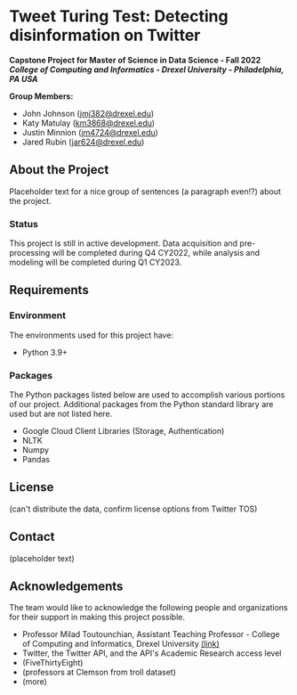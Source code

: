 # Tweet Turing Test: Detecting disinformation on Twitter

**Capstone Project for Master of Science in Data Science  - Fall 2022  
_College of Computing and Informatics - Drexel University - Philadelphia, PA USA_**

**Group Members:**
- John Johnson (jmj382@drexel.edu)
- Katy Matulay (km3868@drexel.edu)
- Justin Minnion (jm4724@drexel.edu)
- Jared Rubin (jar624@drexel.edu)

## About the Project
Placeholder text for a nice group of sentences (a paragraph even!?) about the project.
### Status
This project is still in active development. Data acquisition and pre-processing will be completed during Q4 CY2022, while analysis and modeling will be completed during Q1 CY2023.

## Requirements
### Environment
The environments used for this project have:
- Python 3.9+

### Packages
The Python packages listed below are used to accomplish various portions of our project. Additional packages from the Python standard library are used but are not listed here.
- Google Cloud Client Libraries (Storage, Authentication)
- NLTK
- Numpy
- Pandas

## License
(can't distribute the data, confirm license options from Twitter TOS)

## Contact
(placeholder text)

## Acknowledgements
The team would like to acknowledge the following people and organizations for their support in making this project possible.

- Professor Milad Toutounchian, Assistant Teaching Professor - College of Computing and Informatics, Drexel University [(link)](https://drexel.edu/cci/about/directory/T/Toutounchian-Milad/)
- Twitter, the Twitter API, and the API's Academic Research access level
- (FiveThirtyEight)
- (professors at Clemson from troll dataset)
- (more)

